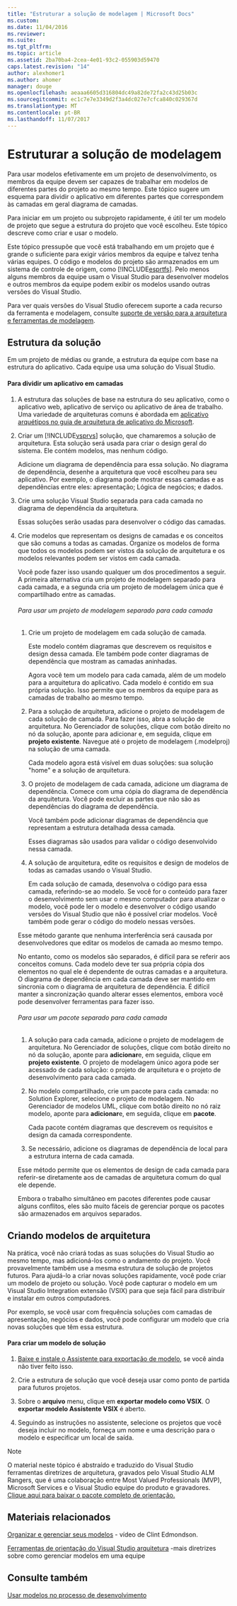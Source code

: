 ```yaml
---
title: "Estruturar a solução de modelagem | Microsoft Docs"
ms.custom: 
ms.date: 11/04/2016
ms.reviewer: 
ms.suite: 
ms.tgt_pltfrm: 
ms.topic: article
ms.assetid: 2ba70ba4-2cea-4e01-93c2-055903d59470
caps.latest.revision: "14"
author: alexhomer1
ms.author: ahomer
manager: douge
ms.openlocfilehash: aeaaa6605d316804dc49a82de72fa2c43d25b03c
ms.sourcegitcommit: ec1c7e7e3349d2f3a4dc027e7cfca840c029367d
ms.translationtype: MT
ms.contentlocale: pt-BR
ms.lasthandoff: 11/07/2017
---
```

# <a name="structure-your-modeling-solution"></a>Estruturar a solução de modelagem
Para usar modelos efetivamente em um projeto de desenvolvimento, os membros da equipe devem ser capazes de trabalhar em modelos de diferentes partes do projeto ao mesmo tempo. Este tópico sugere um esquema para dividir o aplicativo em diferentes partes que correspondem às camadas em geral diagrama de camadas.  
  
 Para iniciar em um projeto ou subprojeto rapidamente, é útil ter um modelo de projeto que segue a estrutura do projeto que você escolheu. Este tópico descreve como criar e usar o modelo.  
  
 Este tópico pressupõe que você está trabalhando em um projeto que é grande o suficiente para exigir vários membros da equipe e talvez tenha várias equipes. O código e modelos do projeto são armazenados em um sistema de controle de origem, como [!INCLUDE[esprtfs](../code-quality/includes/esprtfs_md.md)]. Pelo menos alguns membros da equipe usam o Visual Studio para desenvolver modelos e outros membros da equipe podem exibir os modelos usando outras versões do Visual Studio.  
  
 Para ver quais versões do Visual Studio oferecem suporte a cada recurso da ferramenta e modelagem, consulte [suporte de versão para a arquitetura e ferramentas de modelagem](../modeling/what-s-new-for-design-in-visual-studio.md#VersionSupport).  
  
## <a name="solution-structure"></a>Estrutura da solução  
 Em um projeto de médias ou grande, a estrutura da equipe com base na estrutura do aplicativo. Cada equipe usa uma solução do Visual Studio.  
  
#### <a name="to-divide-an-application-into-layers"></a>Para dividir um aplicativo em camadas  
  
1.  A estrutura das soluções de base na estrutura do seu aplicativo, como o aplicativo web, aplicativo de serviço ou aplicativo de área de trabalho. Uma variedade de arquiteturas comuns é abordada em [aplicativo arquétipos no guia de arquitetura de aplicativo do Microsoft](http://go.microsoft.com/fwlink/?LinkId=196681).  
  
2.  Criar um [!INCLUDE[vsprvs](../code-quality/includes/vsprvs_md.md)] solução, que chamaremos a solução de arquitetura. Esta solução será usada para criar o design geral do sistema. Ele contém modelos, mas nenhum código.  
  
     Adicione um diagrama de dependência para essa solução. No diagrama de dependência, desenhe a arquitetura que você escolheu para seu aplicativo. Por exemplo, o diagrama pode mostrar essas camadas e as dependências entre eles: apresentação; Lógica de negócios; e dados.  
  
4.  Crie uma solução Visual Studio separada para cada camada no diagrama de dependência da arquitetura.  
  
     Essas soluções serão usadas para desenvolver o código das camadas.  
  
5.  Crie modelos que representam os designs de camadas e os conceitos que são comuns a todas as camadas. Organize os modelos de forma que todos os modelos podem ser vistos da solução de arquitetura e os modelos relevantes podem ser vistos em cada camada.  
  
     Você pode fazer isso usando qualquer um dos procedimentos a seguir. A primeira alternativa cria um projeto de modelagem separado para cada camada, e a segunda cria um projeto de modelagem única que é compartilhado entre as camadas.  
  
    ###### <a name="to-use-a-separate-modeling-project-for-each-layer"></a>Para usar um projeto de modelagem separado para cada camada  
  
    1.  Crie um projeto de modelagem em cada solução de camada.  
  
         Este modelo contém diagramas que descrevem os requisitos e design dessa camada. Ele também pode conter diagramas de dependência que mostram as camadas aninhadas.  
  
         Agora você tem um modelo para cada camada, além de um modelo para a arquitetura do aplicativo. Cada modelo é contido em sua própria solução. Isso permite que os membros da equipe para as camadas de trabalho ao mesmo tempo.  
  
    2.  Para a solução de arquitetura, adicione o projeto de modelagem de cada solução de camada. Para fazer isso, abra a solução de arquitetura. No Gerenciador de soluções, clique com botão direito no nó da solução, aponte para adicionar e, em seguida, clique em **projeto existente**. Navegue até o projeto de modelagem (.modelproj) na solução de uma camada.  
  
         Cada modelo agora está visível em duas soluções: sua solução "home" e a solução de arquitetura.  
  
    3.  O projeto de modelagem de cada camada, adicione um diagrama de dependência. Comece com uma cópia do diagrama de dependência da arquitetura. Você pode excluir as partes que não são as dependências do diagrama de dependência.  
  
         Você também pode adicionar diagramas de dependência que representam a estrutura detalhada dessa camada.  
  
         Esses diagramas são usados para validar o código desenvolvido nessa camada.  
  
    4.  A solução de arquitetura, edite os requisitos e design de modelos de todas as camadas usando o Visual Studio.  
  
         Em cada solução de camada, desenvolva o código para essa camada, referindo-se ao modelo. Se você for o conteúdo para fazer o desenvolvimento sem usar o mesmo computador para atualizar o modelo, você pode ler o modelo e desenvolver o código usando versões do Visual Studio que não é possível criar modelos. Você também pode gerar o código do modelo nessas versões.  
  
     Esse método garante que nenhuma interferência será causada por desenvolvedores que editar os modelos de camada ao mesmo tempo.  
  
     No entanto, como os modelos são separados, é difícil para se referir aos conceitos comuns. Cada modelo deve ter sua própria cópia dos elementos no qual ele é dependente de outras camadas e a arquitetura. O diagrama de dependência em cada camada deve ser mantido em sincronia com o diagrama de arquitetura de dependência. É difícil manter a sincronização quando alterar esses elementos, embora você pode desenvolver ferramentas para fazer isso.  
  
    ###### <a name="to-use-a-separate-package-for-each-layer"></a>Para usar um pacote separado para cada camada  
  
    1.  A solução para cada camada, adicione o projeto de modelagem de arquitetura. No Gerenciador de soluções, clique com botão direito no nó da solução, aponte para **adicionar**e, em seguida, clique em **projeto existente**. O projeto de modelagem único agora pode ser acessado de cada solução: o projeto de arquitetura e o projeto de desenvolvimento para cada camada.  
  
    2.  No modelo compartilhado, crie um pacote para cada camada: no Solution Explorer, selecione o projeto de modelagem. No Gerenciador de modelos UML, clique com botão direito no nó raiz modelo, aponte para **adicionar**e, em seguida, clique em **pacote**.  
  
         Cada pacote contém diagramas que descrevem os requisitos e design da camada correspondente.  
  
    3.  Se necessário, adicione os diagramas de dependência de local para a estrutura interna de cada camada.  
  
     Esse método permite que os elementos de design de cada camada para referir-se diretamente aos de camadas de arquitetura comum do qual ele depende.  
  
     Embora o trabalho simultâneo em pacotes diferentes pode causar alguns conflitos, eles são muito fáceis de gerenciar porque os pacotes são armazenados em arquivos separados.
  
## <a name="creating-architecture-templates"></a>Criando modelos de arquitetura  
 Na prática, você não criará todas as suas soluções do Visual Studio ao mesmo tempo, mas adicioná-los como o andamento do projeto. Você provavelmente também use a mesma estrutura de solução de projetos futuros.  Para ajudá-lo a criar novas soluções rapidamente, você pode criar um modelo de projeto ou solução. Você pode capturar o modelo em um Visual Studio Integration extensão (VSIX) para que seja fácil para distribuir e instalar em outros computadores.  
  
 Por exemplo, se você usar com frequência soluções com camadas de apresentação, negócios e dados, você pode configurar um modelo que cria novas soluções que têm essa estrutura.  
  
#### <a name="to-create-a-solution-template"></a>Para criar um modelo de solução  
  
1.  [Baixe e instale o Assistente para exportação de modelo](http://go.microsoft.com/fwlink/?LinkId=196686), se você ainda não tiver feito isso.  
  
2.  Crie a estrutura de solução que você deseja usar como ponto de partida para futuros projetos.  
  
3.  Sobre o **arquivo** menu, clique em **exportar modelo como VSIX**. O **exportar modelo Assistente VSIX** é aberto.  
  
4.  Seguindo as instruções no assistente, selecione os projetos que você deseja incluir no modelo, forneça um nome e uma descrição para o modelo e especificar um local de saída.  
  
> [!NOTE]
>  O material neste tópico é abstraído e traduzido do Visual Studio ferramentas diretrizes de arquitetura, gravados pelo Visual Studio ALM Rangers, que é uma colaboração entre Most Valued Professionals (MVP), Microsoft Services e o Visual Studio equipe do produto e gravadores. [Clique aqui para baixar o pacote completo de orientação.](http://go.microsoft.com/fwlink/?LinkID=191984)  
  
## <a name="related-materials"></a>Materiais relacionados  
 [Organizar e gerenciar seus modelos](http://channel9.msdn.com/posts/clinted/UML-with-VS-2010-Part-9-Organizing-and-Managing-Your-Models/) - vídeo de Clint Edmondson.  
  
 [Ferramentas de orientação do Visual Studio arquitetura](../modeling/visual-studio-architecture-tooling-guidance.md) -mais diretrizes sobre como gerenciar modelos em uma equipe  
  
## <a name="see-also"></a>Consulte também  
 [Usar modelos no processo de desenvolvimento](../modeling/use-models-in-your-development-process.md)
